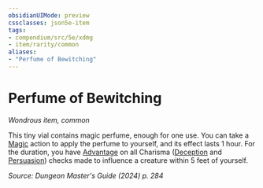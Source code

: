 ```yaml
---
obsidianUIMode: preview
cssclasses: json5e-item
tags:
- compendium/src/5e/xdmg
- item/rarity/common
aliases: 
- "Perfume of Bewitching"
---
```

# Perfume of Bewitching
*Wondrous item, common*  



This tiny vial contains magic perfume, enough for one use. You can take a [Magic](actions.md#Magic) action to apply the perfume to yourself, and its effect lasts 1 hour. For the duration, you have [Advantage](/3-Mechanics/CLI/variant-rules/advantage-xphb.md) on all Charisma ([Deception](skills.md#Deception) and [Persuasion](skills.md#Persuasion)) checks made to influence a creature within 5 feet of yourself.

*Source: Dungeon Master's Guide (2024) p. 284*